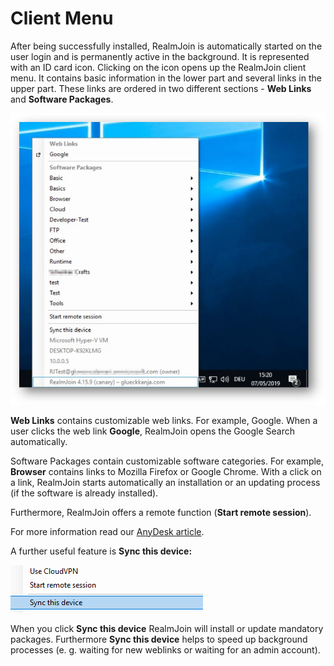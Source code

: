 # Client Menu

After being successfully installed, RealmJoin is automatically started on the user login and is permanently active in the background. It is represented with an ID card icon. Clicking on the icon opens up the RealmJoin client menu. It contains basic information in the lower part and several links in the upper part. These links are ordered in two different sections - **Web Links** and **Software Packages**.

![](<../.gitbook/assets/image (13).png>)

**Web Links** contains customizable web links. For example, Google. When a user clicks the web link **Google**, RealmJoin opens the Google Search automatically.

Software Packages contain customizable software categories. For example, **Browser** contains links to Mozilla Firefox or Google Chrome. With a click on a link, RealmJoin starts automatically an installation or an updating process (if the software is already installed).

Furthermore, RealmJoin offers a remote function (**Start remote session**).

For more information read our [AnyDesk article](anydesk-integration.md).

A further useful feature is **Sync this device:**

![](<../.gitbook/assets/image (9).png>)

When you click **Sync this device** RealmJoin will install or update mandatory packages. Furthermore **Sync this device** helps to speed up background processes (e. g. waiting for new weblinks or waiting for an admin account).

